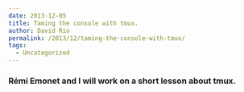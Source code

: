```yaml
---
date: 2013-12-05
title: Taming the console with tmux.
author: David Rio
permalink: /2013/12/taming-the-console-with-tmux/
tags:
  - Uncategorized
---
```

### <span style="font-size: 16px;">Rémi Emonet and I will work on a short lesson about tmux.</span>
